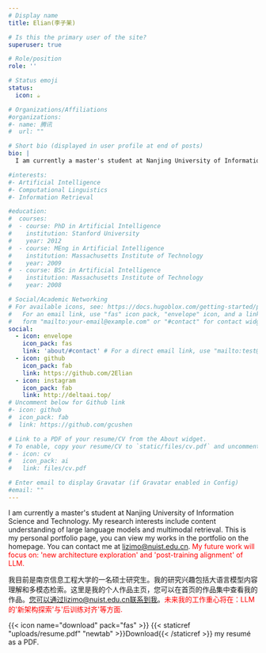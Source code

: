 ```yaml
---
# Display name
title: Elian(李子茉)

# Is this the primary user of the site?
superuser: true

# Role/position
role: ''

# Status emoji
status:
  icon: ☕️

# Organizations/Affiliations
#organizations:
#- name: 腾讯
#  url: ""

# Short bio (displayed in user profile at end of posts)
bio: |
  I am currently a master's student at Nanjing University of Information Science and Technology. My research interests include content understanding of large language models and multimodal retrieval. This is my personal portfolio page, you can view my works in the portfolio on the homepage. You can contact me at lizimo@nuist.edu.cn. <font color=red>My future work will focus on: 'new architecture exploration' and 'post-training alignment' of LLM.</font>

#interests:
#- Artificial Intelligence
#- Computational Linguistics
#- Information Retrieval

#education:
#  courses:
#  - course: PhD in Artificial Intelligence
#    institution: Stanford University
#    year: 2012
#  - course: MEng in Artificial Intelligence
#    institution: Massachusetts Institute of Technology
#    year: 2009
#  - course: BSc in Artificial Intelligence
#    institution: Massachusetts Institute of Technology
#    year: 2008

# Social/Academic Networking
# For available icons, see: https://docs.hugoblox.com/getting-started/page-builder/#icons
#   For an email link, use "fas" icon pack, "envelope" icon, and a link in the
#   form "mailto:your-email@example.com" or "#contact" for contact widget.
social:
  - icon: envelope
    icon_pack: fas
    link: 'about/#contact' # For a direct email link, use "mailto:test@example.org".
  - icon: github
    icon_pack: fab
    link: https://github.com/2Elian
  - icon: instagram
    icon_pack: fab
    link: http://deltaai.top/
# Uncomment below for Github link
#- icon: github
#  icon_pack: fab
#  link: https://github.com/gcushen

# Link to a PDF of your resume/CV from the About widget.
# To enable, copy your resume/CV to `static/files/cv.pdf` and uncomment the lines below.
# - icon: cv
#   icon_pack: ai
#   link: files/cv.pdf

# Enter email to display Gravatar (if Gravatar enabled in Config)
#email: ""
---
```


I am currently a master's student at Nanjing University of Information Science and Technology. My research interests include content understanding of large language models and multimodal retrieval. This is my personal portfolio page, you can view my works in the portfolio on the homepage. You can contact me at lizimo@nuist.edu.cn. <font color=red>My future work will focus on: 'new architecture exploration' and 'post-training alignment' of LLM.</font>

我目前是南京信息工程大学的一名硕士研究生。我的研究兴趣包括大语言模型内容理解和多模态检索。这里是我的个人作品主页，您可以在首页的作品集中查看我的作品。您可以通过lizimo@nuist.edu.cn联系到我。<font color=red>未来我的工作重心将在：LLM的'新架构探索'与'后训练对齐'等方面.</font>

{{< icon name="download" pack="fas" >}} {{< staticref "uploads/resume.pdf" "newtab" >}}Download{{< /staticref >}} my resumé as a PDF.
